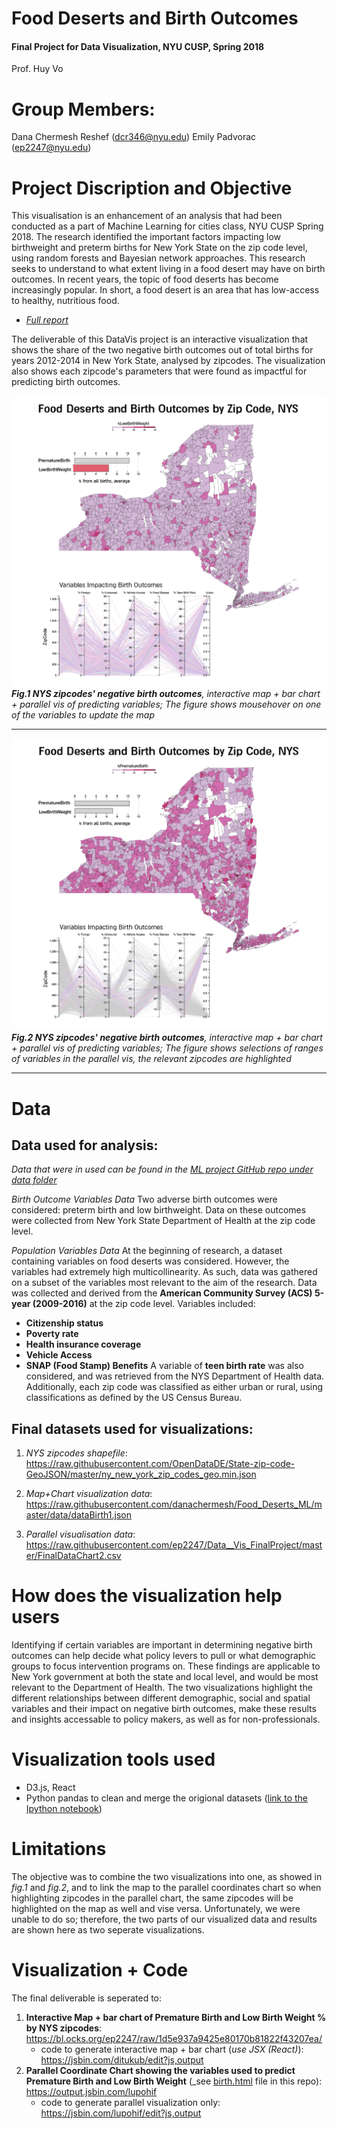 # Food Deserts and Birth Outcomes
#### Final Project for Data Visualization, NYU CUSP, Spring 2018
Prof. Huy Vo

# Group Members:
Dana Chermesh Reshef (dcr346@nyu.edu)
Emily Padvorac (ep2247@nyu.edu)

# Project Discription and Objective
This visualisation is an enhancement of an analysis that had been conducted as a part of Machine Learning for cities class, NYU CUSP Spring 2018. The research identified the important factors impacting low birthweight and preterm births for New York State on the zip code level, using random forests and Bayesian network approaches. This research seeks to understand to what extent living in a food desert may have on birth outcomes. In recent years, the topic of food deserts has become increasingly popular. In short, a food desert is an area that has low-access to healthy, nutritious food.

- _[Full report](https://github.com/danachermesh/Food_Deserts_ML/blob/master/FoodDesertBirthOutcomes_FinalPaper.pdf)_

The deliverable of this DataVis project is an interactive visualization that shows the share of the two negative birth outcomes out of total births for years 2012-2014 in New York State, analysed by zipcodes. The visualization also shows each zipcode's parameters that were found as impactful for predicting birth outcomes.

![byBirth1.png](byBirth1.png) 
_**Fig.1 NYS zipcodes' negative birth outcomes**, interactive map + bar chart + parallel vis of predicting variables; The figure shows mousehover on one of the variables to update the map_

---

![byBirth2.png](byBirth2.png) 
_**Fig.2 NYS zipcodes' negative birth outcomes**, interactive map + bar chart + parallel vis of predicting variables; The figure shows selections of ranges of variables in the parallel vis, the relevant zipcodes are highlighted_

----

# Data
## Data used for analysis:
_Data that were in used can be found in the [ML project GitHub repo under data folder](https://github.com/danachermesh/Food_Deserts_ML/tree/master/data)_

_Birth Outcome Variables Data_
Two adverse birth outcomes were considered: preterm birth and low birthweight. Data on these outcomes were collected from New York State Department of Health at the zip code level.

_Population Variables Data_
At the beginning of research, a dataset containing variables on food deserts was considered. However, the variables had extremely high multicollinearity. As such, data was gathered on a subset of the variables most relevant to the aim of the research. Data was collected and derived from the **American Community Survey (ACS) 5-year (2009-2016)** at the zip code level. Variables included: 
  - **Citizenship status** 
  - **Poverty rate** 
  - **Health insurance coverage** 
  - **Vehicle Access**
  - **SNAP (Food Stamp) Benefits**
A variable of **teen birth rate** was also considered, and was retrieved from the NYS Department of Health data. Additionally, each zip code was classified as either urban or rural, using classifications as defined by the US Census Bureau.

## Final datasets used for visualizations:

1. _NYS zipcodes shapefile_: 
https://raw.githubusercontent.com/OpenDataDE/State-zip-code-GeoJSON/master/ny_new_york_zip_codes_geo.min.json 

2. _Map+Chart visualization data_: https://raw.githubusercontent.com/danachermesh/Food_Deserts_ML/master/data/dataBirth1.json

3. _Parallel visualisation data_: https://raw.githubusercontent.com/ep2247/Data__Vis_FinalProject/master/FinalDataChart2.csv


# How does the visualization help users
Identifying if certain variables are important in determining negative birth outcomes can help decide what policy levers to pull or what demographic groups to focus intervention programs on. These findings are applicable to New York government at both the state and local level, and would be most relevant to the Department of Health. The two visualizations highlight the different relationships between different demographic, social and spatial variables and their impact on negative birth outcomes, make these results and insights accessable to policy makers, as well as for non-professionals.

# Visualization tools used
- D3.js, React
- Python pandas to clean and merge the origional datasets ([link to the Ipython notebook](https://github.com/danachermesh/Food_Deserts_ML/blob/master/FoodDeserts.BirthOutcomes_ML_analysis.ipynb))

# Limitations
The objective was to combine the two visualizations into one, as showed in _fig.1_ and _fig.2_, and to link the map to the parallel coordinates chart so when highlighting zipcodes in the parallel chart, the same zipcodes will be highlighted on the map as well and vise versa. Unfortunately, we were unable to do so; therefore, the two parts of our visualized data and results are shown here as two seperate visualizations. 

# Visualization + Code
The final deliverable is seperated to:

1. **Interactive Map + bar chart of Premature Birth and Low Birth Weight % by NYS zipcodes**: https://bl.ocks.org/ep2247/raw/1d5e937a9425e80170b81822f43207ea/
    - code to generate interactive map + bar chart (_use JSX (React)_): https://jsbin.com/ditukub/edit?js,output
2. **Parallel Coordinate Chart showing the variables used to predict Premature Birth and Low Birth Weight** (_see [birth.html](https://github.com/ep2247/Data__Vis_FinalProject/blob/master/birth.html) file in this repo): https://output.jsbin.com/lupohif
    - code to generate parallel visualization only: https://jsbin.com/lupohif/edit?js,output



